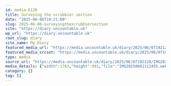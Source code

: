 ```yaml
---
id: media-6128
title: Surveying the scrubbier section
date: "2025-06-06T19:21:00"
slug: 2025-06-06-surveyingthescrubbiersection
site: "https://diary.uncountable.uk"
wp_url: "https://diary.uncountable.uk"
root_slug: diary
site_name: My Diary
featured_media_url: "https://media.uncountable.uk/diary/2025/06/07192128/IMG20250601112455.webp"
featured_media_srcset: "https://media.uncountable.uk/diary/2025/06/07192128/IMG20250601112455-300x169.webp 300w, https://media.uncountable.uk/diary/2025/06/07192128/IMG20250601112455-1024x576.webp 1024w, https://media.uncountable.uk/diary/2025/06/07192128/IMG20250601112455-150x150.webp 150w, https://media.uncountable.uk/diary/2025/06/07192128/IMG20250601112455-640x360.webp 640w, https://media.uncountable.uk/diary/2025/06/07192128/IMG20250601112455.webp 1763w"
type: media
source_url: "https://media.uncountable.uk/diary/2025/06/07192128/IMG20250601112455.webp"
media_details: {"width":1763,"height":991,"file":"IMG20250601112455.webp","filesize":148702,"sizes":{"medium":{"file":"IMG20250601112455-300x169.webp","width":300,"height":169,"filesize":24530,"mime_type":"image/webp","source_url":"https://media.uncountable.uk/diary/2025/06/07192128/IMG20250601112455-300x169.webp"},"large":{"file":"IMG20250601112455-1024x576.webp","width":1024,"height":576,"filesize":182212,"mime_type":"image/webp","source_url":"https://media.uncountable.uk/diary/2025/06/07192128/IMG20250601112455-1024x576.webp"},"thumbnail":{"file":"IMG20250601112455-150x150.webp","width":150,"height":150,"filesize":14272,"mime_type":"image/webp","source_url":"https://media.uncountable.uk/diary/2025/06/07192128/IMG20250601112455-150x150.webp"},"mobwidth":{"file":"IMG20250601112455-640x360.webp","width":640,"height":360,"filesize":87806,"mime_type":"image/webp","source_url":"https://media.uncountable.uk/diary/2025/06/07192128/IMG20250601112455-640x360.webp"},"full":{"file":"IMG20250601112455.webp","width":1763,"height":991,"mime_type":"image/webp","source_url":"https://media.uncountable.uk/diary/2025/06/07192128/IMG20250601112455.webp"}},"image_meta":{"aperture":"0","credit":"","camera":"","caption":"","created_timestamp":"0","copyright":"","focal_length":"0","iso":"0","shutter_speed":"0","title":"","orientation":"0","keywords":[]}}
category: []
tag: []
---
```


